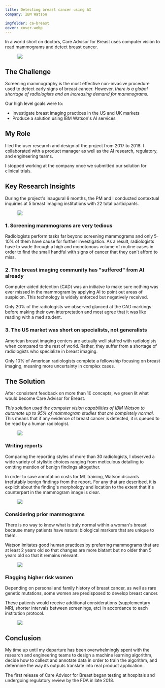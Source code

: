 ```yaml
---
title: Detecting breast cancer using AI
company: IBM Watson

imgfolder: ca-breast
cover: cover.webp
---
```


In a world short on doctors, Care Advisor for Breast uses computer vision to read mammograms and detect breast cancer.

<figure>
  <img src="../assets/img/{{ page.imgfolder }}/cover.webp" />
</figure>

## The Challenge

Screening mammography is the most effective non-invasive procedure used to detect early signs of breast cancer. However, *there is a global shortage of radiologists and an increasing demand for mammograms.*

Our high level goals were to:
- Investigate breast imaging practices in the US and UK markets
- Produce a solution using IBM Watson's AI services

## My Role

I led the user research and design of the project from 2017 to 2018. I collaborated with a product manager as well as the AI research, regulatory, and engineering teams.

I stopped working at the company once we submitted our solution for clinical trials.

## Key Research Insights

During the project's inaugural 6 months, the PM and I conducted contextual inquiries at 5 breast imaging institutions with 22 total participants.

<figure>
  <img src="../assets/img/{{ page.imgfolder }}/research.webp" />
</figure>

### 1. Screening mammograms are very tedious

Radiologists perform tasks far beyond screening mammograms and only 5-10% of them have cause for further investigation. As a result, radiologists have to wade through a high and monotonous volume of routine cases in order to find the small handful with signs of cancer that they can't afford to miss.

### 2. The breast imaging community has "suffered" from AI already

Computer-aided detection (CAD) was an initiatve to make sure nothing was ever missed in the mammogram by applying AI to point out areas of suspicion. This technology is widely enforced but negatively received.

Only 20% of the radiologists we observed glanced at the CAD markings before making their own interpretation and most agree that it was like reading with a med student.

### 3. The US market was short on specialists, not generalists

American breast imaging centers are actually well staffed with radiologists when compared to the rest of world. Rather, they suffer from a shortage of radiologists who specialize in breast imaging.

Only 10% of American radiologists complete a fellowship focusing on breast imaging, meaning more uncertainty in complex cases.


## The Solution

After consistent feedback on more than 10 concepts, we green lit what would become Care Advisor for Breast.

*This solution used the computer vision capabilities of IBM Watson to automate up to 95% of mammogram studies that are completely normal.* This means that if any evidence of breast cancer is detected, it is queued to be read by a human radiologist.

<figure>
  <img src="../assets/img/{{ page.imgfolder }}/cover.webp" />
</figure>

### Writing reports
Comparing the reporting styles of more than 30 radiologists, I observed a wide variety of stylistic choices ranging from meticulous detailing to omitting mention of benign findings altogether.

In order to save annotation costs for ML training, Watson discards irrefutably benign findings from the report. For any that are described, it is explicit about the finding's morphology and location to the extent that it's counterpart in the mammogram image is clear.

<figure>
  <img src="../assets/img/{{ page.imgfolder }}/findings.webp" />
</figure>

### Considering prior mammograms
There is no way to know what is truly normal within a woman's breast because many patients have natural biological markers that are unique to them.

Watson imitates good human practices by preferring mammograms that are at least 2 years old so that changes are more blatant but no older than 5 years old so that it remains relevant.

<figure>
  <img src="../assets/img/{{ page.imgfolder }}/priors.webp" />
</figure>

### Flagging higher risk women
Depending on personal and family history of breast cancer, as well as rare genetic mutations, some women are predisposed to develop breast cancer.

These patients would receive additional considerations (supplementary MRI, shorter intervals between screenings, etc) in accordance to each institution protocol.

<figure>
  <img src="../assets/img/{{ page.imgfolder }}/highrisk.webp" />
</figure>

## Conclusion
My time up until my departure has been overwhelmingly spent with the research and engineering teams to design a machine learning algorithm, decide how to collect and annotate data in order to train the algorithm, and determine the way its outputs translate into real product application.

The first release of Care Advisor for Breast began testing at hospitals and undergoing regulatory review by the FDA in late 2018.
